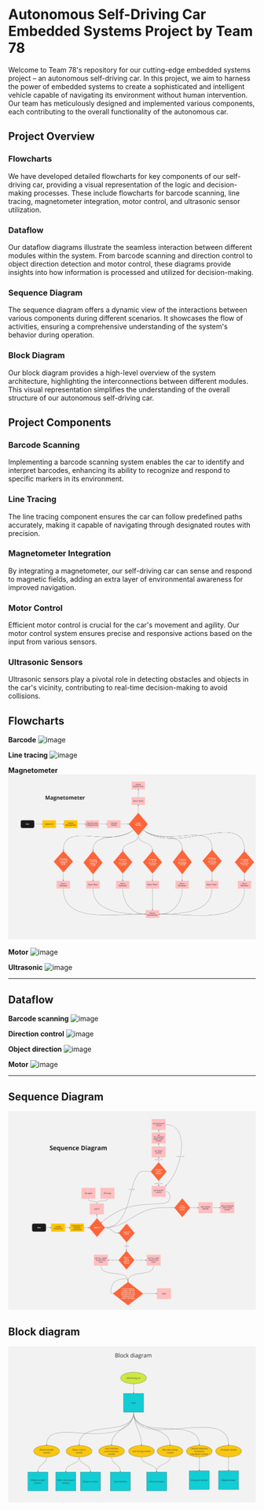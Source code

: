 # Autonomous Self-Driving Car Embedded Systems Project by Team 78

Welcome to Team 78's repository for our cutting-edge embedded systems project – an autonomous self-driving car. In this project, we aim to harness the power of embedded systems to create a sophisticated and intelligent vehicle capable of navigating its environment without human intervention. Our team has meticulously designed and implemented various components, each contributing to the overall functionality of the autonomous car.

## Project Overview

### Flowcharts

We have developed detailed flowcharts for key components of our self-driving car, providing a visual representation of the logic and decision-making processes. These include flowcharts for barcode scanning, line tracing, magnetometer integration, motor control, and ultrasonic sensor utilization.

### Dataflow

Our dataflow diagrams illustrate the seamless interaction between different modules within the system. From barcode scanning and direction control to object direction detection and motor control, these diagrams provide insights into how information is processed and utilized for decision-making.

### Sequence Diagram

The sequence diagram offers a dynamic view of the interactions between various components during different scenarios. It showcases the flow of activities, ensuring a comprehensive understanding of the system's behavior during operation.

### Block Diagram

Our block diagram provides a high-level overview of the system architecture, highlighting the interconnections between different modules. This visual representation simplifies the understanding of the overall structure of our autonomous self-driving car.

## Project Components

### Barcode Scanning

Implementing a barcode scanning system enables the car to identify and interpret barcodes, enhancing its ability to recognize and respond to specific markers in its environment.

### Line Tracing

The line tracing component ensures the car can follow predefined paths accurately, making it capable of navigating through designated routes with precision.

### Magnetometer Integration

By integrating a magnetometer, our self-driving car can sense and respond to magnetic fields, adding an extra layer of environmental awareness for improved navigation.

### Motor Control

Efficient motor control is crucial for the car's movement and agility. Our motor control system ensures precise and responsive actions based on the input from various sensors.

### Ultrasonic Sensors

Ultrasonic sensors play a pivotal role in detecting obstacles and objects in the car's vicinity, contributing to real-time decision-making to avoid collisions.


## Flowcharts
**Barcode**
![image](https://github.com/xrando/Embedded_Systems_T78/assets/56796695/13552d2f-2db4-4628-8bca-72aa8c6590be)

**Line tracing**
![image](https://github.com/xrando/Embedded_Systems_T78/assets/56796695/277a9d11-a450-4150-8719-3a56efd52ccc)

**Magnetometer**
![image](https://github.com/xrando/Embedded_Systems_T78/blob/main/Diagrams/Flowcharts/magneto_flowchart.jpg?raw=true)

**Motor**
![image](https://github.com/xrando/Embedded_Systems_T78/assets/56796695/1dc24185-64b5-4a8f-86f4-8dc0827a7d17)

**Ultrasonic**
![image](https://github.com/xrando/Embedded_Systems_T78/assets/56796695/0e6b970f-4064-4791-af04-affa58c235aa)

--- 
## Dataflow
**Barcode scanning**
![image](https://github.com/xrando/Embedded_Systems_T78/assets/56796695/79bd0ae1-340b-4cf8-b6e8-23599b218b5d)

**Direction control**
![image](https://github.com/xrando/Embedded_Systems_T78/assets/56796695/24f9fd13-e789-4efd-91f1-60af7980efcb)

**Object direction**
![image](https://github.com/xrando/Embedded_Systems_T78/assets/56796695/f229e278-162b-463d-8e99-4510977babb5)

**Motor**
![image](https://github.com/xrando/Embedded_Systems_T78/assets/56796695/7ba8cbdc-f0ba-4f2c-bfe1-fcca47dfd925)

---
## Sequence Diagram
![image](https://github.com/xrando/Embedded_Systems_T78/blob/main/Diagrams/sequence_diagram.jpg?raw=true)

## Block diagram
![image](https://github.com/xrando/Embedded_Systems_T78/blob/main/Diagrams/block_diagram.jpg?raw=true)










